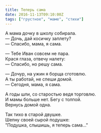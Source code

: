 ```yaml
---
title: Теперь сама
date: 2016-11-13T09:10:00Z
tags: ["грустное", "маме", "стихи"]
---
```


А мама дочку в школу собирала.  
— Дочь, дай косичку заплету?  
— Спасибо, мама, я сама.  

— Тебе Иван совсем не пара.  
Крася глаза, отвечу налету:  
— Спасибо, но решу сама.  

— Дочур, на ужин я борща сготовлю.  
А ты работай, не спеши домой.  
— Сегодня, мама, я сама.  

А годы шли, со старостью ведя торговлю.  
И мамы больше нет. Бегу с толпой.  
Вернусь домой одна.  

Так тихо в старой двушке.  
Шепну своей сырой подушке:  
"Подушка, слышишь, я теперь сама…"  


